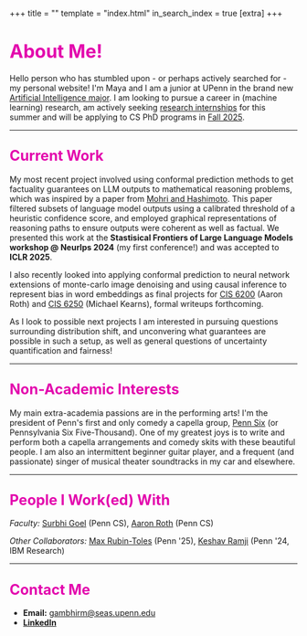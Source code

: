 +++
title = ""
template = "index.html"
in_search_index = true
[extra]
+++

# <span style="color: rgb(227,5,173); font-size: 32px;">About Me!</span>

Hello person who has stumbled upon - or perhaps actively searched for - my personal website! I'm Maya and I am a junior at UPenn in the brand new [Artificial Intelligence major](https://ai.seas.upenn.edu/). I am looking to pursue a career in (machine learning) research, am actively seeking <u>research internships</u> for this summer and will be applying to CS PhD programs in <u>Fall 2025</u>.

---

## <span style="color: rgb(227,5,173); font-size: 25px;">Current Work</span>

My most recent project involved using conformal prediction methods to get factuality guarantees on LLM outputs to mathematical reasoning problems, which was inspired by a paper from [Mohri and Hashimoto](https://arxiv.org/abs/2402.10978). This paper filtered subsets of language model outputs using a calibrated threshold of a heuristic confidence score, and employed graphical representations of reasoning paths to ensure outputs were coherent as well as factual. We presented this work at the **Stastisical Frontiers of Large Language Models workshop @ NeurIps 2024** (my first conference!) and was accepted to **ICLR 2025**.

I also recently looked into applying conformal prediction to neural network extensions of monte-carlo image denoising and using causal inference to represent bias in word embeddings as final projects for [CIS 6200](https://uncertaintyclass.com/) (Aaron Roth) and [CIS 6250](https://www.cis.upenn.edu/~mkearns/teaching/CIS625/) (Michael Kearns), formal writeups forthcoming.

As I look to possible next projects I am interested in pursuing questions surrounding distribution shift, and unconvering what guarantees are possible in such a setup, as well as general questions of uncertainty quantification and fairness!

---

## <span style="color: rgb(227,5,173); font-size: 25px;">Non-Academic Interests</span>

My main extra-academia passions are in the performing arts! I'm the president of Penn's first and only comedy a capella group, [Penn Six](https://www.instagram.com/pennsixacapella/) (or Pennsylvania Six Five-Thousand). One of my greatest joys is to write and perform both a capella arrangements and comedy skits with these beautiful people. I am also an intermittent beginner guitar player, and a frequent (and passionate) singer of musical theater soundtracks in my car and elsewhere.

---

## <span style="color: rgb(227,5,173); font-size: 25px;">People I Work(ed) With</span>

*Faculty:* [Surbhi Goel](https://www.surbhigoel.com/) (Penn CS), [Aaron Roth](https://www.cis.upenn.edu/~aaroth/) (Penn CS)

*Other Collaborators:* [Max Rubin-Toles](https://linktr.ee/maxonbion) (Penn '25), [Keshav Ramji](https://www.keshavramji.com/) (Penn '24, IBM Research)

---

## <span style="color: rgb(227,5,173); font-size: 25px;">Contact Me</span>

- **Email:** [gambhirm@seas.upenn.edu](mailto:gambhirm@seas.upenn.edu)  
- [**LinkedIn**](https://www.linkedin.com/in/maya-gambhir/)
